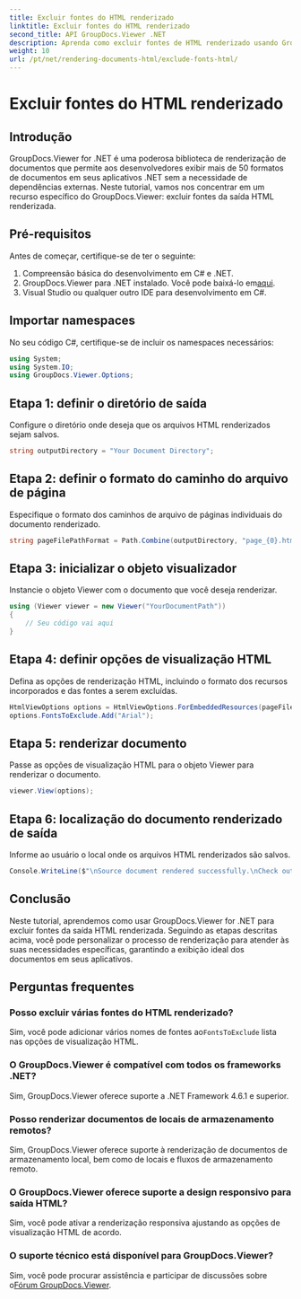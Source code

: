 ```yaml
---
title: Excluir fontes do HTML renderizado
linktitle: Excluir fontes do HTML renderizado
second_title: API GroupDocs.Viewer .NET
description: Aprenda como excluir fontes de HTML renderizado usando GroupDocs.Viewer for .NET. Siga este guia passo a passo para uma exibição perfeita de documentos.
weight: 10
url: /pt/net/rendering-documents-html/exclude-fonts-html/
---
```


# Excluir fontes do HTML renderizado

## Introdução
GroupDocs.Viewer for .NET é uma poderosa biblioteca de renderização de documentos que permite aos desenvolvedores exibir mais de 50 formatos de documentos em seus aplicativos .NET sem a necessidade de dependências externas. Neste tutorial, vamos nos concentrar em um recurso específico do GroupDocs.Viewer: excluir fontes da saída HTML renderizada. 
## Pré-requisitos
Antes de começar, certifique-se de ter o seguinte:
1. Compreensão básica do desenvolvimento em C# e .NET.
2.  GroupDocs.Viewer para .NET instalado. Você pode baixá-lo em[aqui](https://releases.groupdocs.com/viewer/net/).
3. Visual Studio ou qualquer outro IDE para desenvolvimento em C#.

## Importar namespaces
No seu código C#, certifique-se de incluir os namespaces necessários:
```csharp
using System;
using System.IO;
using GroupDocs.Viewer.Options;
```

## Etapa 1: definir o diretório de saída
Configure o diretório onde deseja que os arquivos HTML renderizados sejam salvos.
```csharp
string outputDirectory = "Your Document Directory";
```
## Etapa 2: definir o formato do caminho do arquivo de página
Especifique o formato dos caminhos de arquivo de páginas individuais do documento renderizado.
```csharp
string pageFilePathFormat = Path.Combine(outputDirectory, "page_{0}.html");
```
## Etapa 3: inicializar o objeto visualizador
Instancie o objeto Viewer com o documento que você deseja renderizar.
```csharp
using (Viewer viewer = new Viewer("YourDocumentPath"))
{
    // Seu código vai aqui
}
```
## Etapa 4: definir opções de visualização HTML
Defina as opções de renderização HTML, incluindo o formato dos recursos incorporados e das fontes a serem excluídas.
```csharp
HtmlViewOptions options = HtmlViewOptions.ForEmbeddedResources(pageFilePathFormat);
options.FontsToExclude.Add("Arial");
```
## Etapa 5: renderizar documento
Passe as opções de visualização HTML para o objeto Viewer para renderizar o documento.
```csharp
viewer.View(options);
```
## Etapa 6: localização do documento renderizado de saída
Informe ao usuário o local onde os arquivos HTML renderizados são salvos.
```csharp
Console.WriteLine($"\nSource document rendered successfully.\nCheck output in {outputDirectory}.");
```

## Conclusão
Neste tutorial, aprendemos como usar GroupDocs.Viewer for .NET para excluir fontes da saída HTML renderizada. Seguindo as etapas descritas acima, você pode personalizar o processo de renderização para atender às suas necessidades específicas, garantindo a exibição ideal dos documentos em seus aplicativos.
## Perguntas frequentes
### Posso excluir várias fontes do HTML renderizado?
 Sim, você pode adicionar vários nomes de fontes ao`FontsToExclude` lista nas opções de visualização HTML.
### O GroupDocs.Viewer é compatível com todos os frameworks .NET?
Sim, GroupDocs.Viewer oferece suporte a .NET Framework 4.6.1 e superior.
### Posso renderizar documentos de locais de armazenamento remotos?
Sim, GroupDocs.Viewer oferece suporte à renderização de documentos de armazenamento local, bem como de locais e fluxos de armazenamento remoto.
### O GroupDocs.Viewer oferece suporte a design responsivo para saída HTML?
Sim, você pode ativar a renderização responsiva ajustando as opções de visualização HTML de acordo.
### O suporte técnico está disponível para GroupDocs.Viewer?
 Sim, você pode procurar assistência e participar de discussões sobre o[Fórum GroupDocs.Viewer](https://forum.groupdocs.com/c/viewer/9).